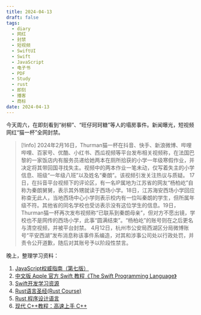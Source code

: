 ```yaml
---
title: 2024-04-13
draft: false
tags:
  - diary
  - 网红
  - 封禁
  - 短视频
  - SwiftUI
  - Swift
  - JavaScript
  - 电子书
  - PDF
  - Study
  - rust
  - 即刻
  - 播客
  - 商标
date: 2024-04-13
---
```

今天周六，在即刻看到“树柳”、“旺仔珂珂糖”等人的塌房事件。新闻曝光，短视频网红“猫一杯”全网封禁。

> [!info]
> 2024年2月16日，Thurman猫一杯在抖音、快手、新浪微博、哔哩哔哩、百家号、优酷、小红书、西瓜视频等平台发布相关视频称，在法国巴黎的一家饭店内有服务员递给她两本在厕所拾获的小学一年级寒假作业，并决定将其带回国寻找失主。视频中的两本作业一笔未动，仅写着失主的小学信息、班级“一年级八班”以及姓名“秦朗”。该视频引发关注热议与质疑。
> 17日，在抖音平台视频下的评论区，有一名IP属地为江苏省的网友“杨柏屹”自称为秦朗舅舅，表示其外甥就读于西场小学。18日，江苏海安西场小学回应称查无此人，当地西场中心小学则表示校内有一位叫秦朗的学生，但所属年级不符。其他省的同名学校也受访表示没有这位学生的信息。19日，Thurman猫一杯再次发布视频称“已联系到秦朗母亲”，但对方不愿出镜，学校也不是网传的西场小学，此事“圆满结束”。“杨柏屹”的账号则在之后更名与清空视频，并被平台封禁。
> 4月12日，杭州市公安局西湖区分局微博账号“平安西湖”发布消息称该事件系编造，对其和涉事公司处以行政处罚，并责令公开道歉，随后对其账号予以阶段性禁言。

晚上，整理学习资料：

1. [JavaScript权威指南（第七版）](https://zh.z-library.se/book/22314257/5dc6fc/javascript%E6%9D%83%E5%A8%81%E6%8C%87%E5%8D%97%E7%AC%AC%E4%B8%83%E7%89%88.html)
2. [中文版 Apple 官方 Swift 教程《The Swift Programming Language》](https://github.com/SwiftGGTeam/the-swift-programming-language-in-chinese)
3. [Swift开发学习资源](https://github.com/Lax/Learn-iOS-Swift-by-Examples)
4. [Rust语言圣经(Rust Course)](https://course.rs/about-book.html)
5. [Rust 程序设计语言](https://kaisery.github.io/trpl-zh-cn)
6. [现代 C++教程：高速上手 C++](https://changkun.de/modern-cpp/zh-cn/00-preface/)
